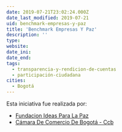 ```yaml
---
date: 2019-07-21T23:02:24.000Z
date_last_modified: 2019-07-21
uid: benchmark-empresas-y-paz
title: 'Benchmark Empresas Y Paz'
description: ''
type: 
website: 
date_ini: 
date_end: 
tags:
  - transparencia-y-rendicion-de-cuentas
  - participación-ciudadana
cities: 
  - Bogotá
---
```


Esta iniciativa fue realizada por:

- [Fundacion Ideas Para La Paz](/organizaciones/fundacion-ideas-para-la-paz)
- [Cámara De Comercio De Bogotá - Ccb](/organizaciones/camara-de-comercio-de-bogota-ccb)
